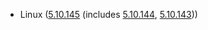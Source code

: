 - Linux ([5.10.145](https://lwn.net/Articles/909213) (includes [5.10.144](https://lwn.net/Articles/908783), [5.10.143](https://lwn.net/Articles/908141)))
